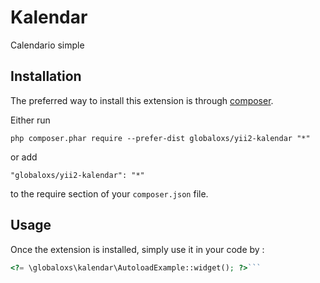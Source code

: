 Kalendar
========
Calendario simple

Installation
------------

The preferred way to install this extension is through [composer](http://getcomposer.org/download/).

Either run

```
php composer.phar require --prefer-dist globaloxs/yii2-kalendar "*"
```

or add

```
"globaloxs/yii2-kalendar": "*"
```

to the require section of your `composer.json` file.


Usage
-----

Once the extension is installed, simply use it in your code by  :

```php
<?= \globaloxs\kalendar\AutoloadExample::widget(); ?>```